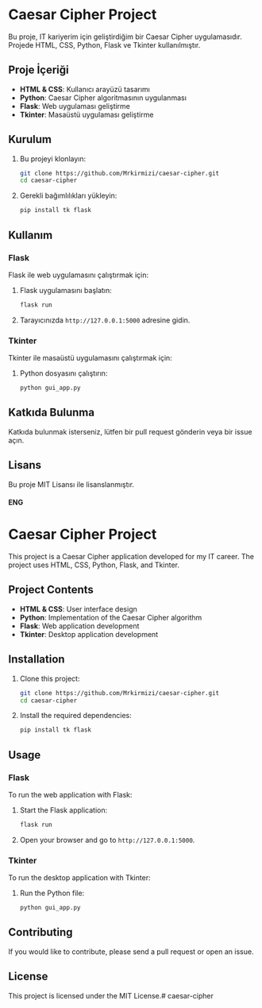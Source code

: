 # Caesar Cipher Project

Bu proje, IT kariyerim için geliştirdiğim bir Caesar Cipher uygulamasıdır. Projede HTML, CSS, Python, Flask ve Tkinter kullanılmıştır.

## Proje İçeriği

- **HTML & CSS**: Kullanıcı arayüzü tasarımı
- **Python**: Caesar Cipher algoritmasının uygulanması
- **Flask**: Web uygulaması geliştirme
- **Tkinter**: Masaüstü uygulaması geliştirme

## Kurulum

1. Bu projeyi klonlayın:
    ```bash
    git clone https://github.com/Mrkirmizi/caesar-cipher.git
    cd caesar-cipher
    ```

2. Gerekli bağımlılıkları yükleyin:
    ```bash
    pip install tk flask
    ```

## Kullanım

### Flask

Flask ile web uygulamasını çalıştırmak için:

1. Flask uygulamasını başlatın:
    ```bash
    flask run
    ```

2. Tarayıcınızda `http://127.0.0.1:5000` adresine gidin.

### Tkinter

Tkinter ile masaüstü uygulamasını çalıştırmak için:

1. Python dosyasını çalıştırın:
    ```bash
    python gui_app.py
    ```

## Katkıda Bulunma

Katkıda bulunmak isterseniz, lütfen bir pull request gönderin veya bir issue açın.

## Lisans

Bu proje MIT Lisansı ile lisanslanmıştır.

#### ENG

# Caesar Cipher Project

This project is a Caesar Cipher application developed for my IT career. The project uses HTML, CSS, Python, Flask, and Tkinter.

## Project Contents

- **HTML & CSS**: User interface design
- **Python**: Implementation of the Caesar Cipher algorithm
- **Flask**: Web application development
- **Tkinter**: Desktop application development

## Installation

1. Clone this project:
    ```bash
    git clone https://github.com/Mrkirmizi/caesar-cipher.git
    cd caesar-cipher
    ```

2. Install the required dependencies:
    ```bash
    pip install tk flask
    ```

## Usage

### Flask

To run the web application with Flask:

1. Start the Flask application:
    ```bash
    flask run
    ```

2. Open your browser and go to `http://127.0.0.1:5000`.

### Tkinter

To run the desktop application with Tkinter:

1. Run the Python file:
    ```bash
    python gui_app.py
    ```

## Contributing

If you would like to contribute, please send a pull request or open an issue.

## License

This project is licensed under the MIT License.# caesar-cipher
